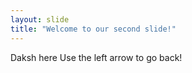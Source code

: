 ```yaml
---
layout: slide
title: "Welcome to our second slide!"
---
```

Daksh here
Use the left arrow to go back!
